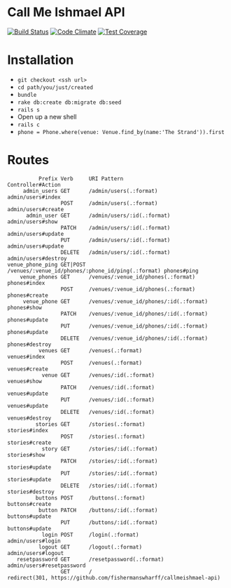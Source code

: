 # Call Me Ishmael API

[![Build Status][ci-image]][ci-url]
[![Code Climate][cc-climate-image]][cc-climate-url]
[![Test Coverage][cc-coverage-image]][cc-coverage-url]

# Installation

- `git checkout <ssh url>`
- `cd path/you/just/created`
- `bundle`
- `rake db:create db:migrate db:seed`
- `rails s`
- Open up a new shell
- `rails c`
- `phone = Phone.where(venue: Venue.find_by(name:'The Strand')).first`

# Routes

              Prefix Verb     URI Pattern                                       Controller#Action
         admin_users GET      /admin/users(.:format)                            admin/users#index
                     POST     /admin/users(.:format)                            admin/users#create
          admin_user GET      /admin/users/:id(.:format)                        admin/users#show
                     PATCH    /admin/users/:id(.:format)                        admin/users#update
                     PUT      /admin/users/:id(.:format)                        admin/users#update
                     DELETE   /admin/users/:id(.:format)                        admin/users#destroy
    venue_phone_ping GET|POST /venues/:venue_id/phones/:phone_id/ping(.:format) phones#ping
        venue_phones GET      /venues/:venue_id/phones(.:format)                phones#index
                     POST     /venues/:venue_id/phones(.:format)                phones#create
         venue_phone GET      /venues/:venue_id/phones/:id(.:format)            phones#show
                     PATCH    /venues/:venue_id/phones/:id(.:format)            phones#update
                     PUT      /venues/:venue_id/phones/:id(.:format)            phones#update
                     DELETE   /venues/:venue_id/phones/:id(.:format)            phones#destroy
              venues GET      /venues(.:format)                                 venues#index
                     POST     /venues(.:format)                                 venues#create
               venue GET      /venues/:id(.:format)                             venues#show
                     PATCH    /venues/:id(.:format)                             venues#update
                     PUT      /venues/:id(.:format)                             venues#update
                     DELETE   /venues/:id(.:format)                             venues#destroy
             stories GET      /stories(.:format)                                stories#index
                     POST     /stories(.:format)                                stories#create
               story GET      /stories/:id(.:format)                            stories#show
                     PATCH    /stories/:id(.:format)                            stories#update
                     PUT      /stories/:id(.:format)                            stories#update
                     DELETE   /stories/:id(.:format)                            stories#destroy
             buttons POST     /buttons(.:format)                                buttons#create
              button PATCH    /buttons/:id(.:format)                            buttons#update
                     PUT      /buttons/:id(.:format)                            buttons#update
               login POST     /login(.:format)                                  admin/users#login
              logout GET      /logout(.:format)                                 admin/users#logout
       resetpassword GET      /resetpassword(.:format)                          admin/users#resetpassword
                     GET      /                                                 redirect(301, https://github.com/fishermanswharff/callmeishmael-api)



[ci-image]: https://magnum.travis-ci.com/fishermanswharff/callmeishmael-api.svg?token=ywtwaukB2udjyiFG1GbL&branch=master
[ci-url]: https://magnum.travis-ci.com/fishermanswharff/callmeishmael-api

[cc-climate-image]: https://codeclimate.com/repos/552b1979695680373f000a7d/badges/b6474b9a7d66964c7b98/gpa.svg
[cc-climate-url]: https://codeclimate.com/repos/552b1979695680373f000a7d/feed

[cc-coverage-image]: https://codeclimate.com/repos/552b1979695680373f000a7d/badges/b6474b9a7d66964c7b98/coverage.svg
[cc-coverage-url]: https://codeclimate.com/repos/552b1979695680373f000a7d/feed


